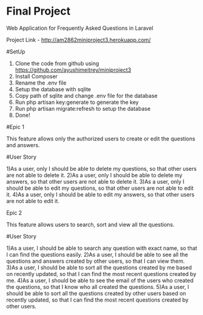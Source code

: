 # Final Project

Web Application for Frequently Asked Questions in Laravel

Project Link - http://am2862miniproject3.herokuapp.com/

#SetUp

 1) Clone the code from github using https://github.com/ayushimeitrey/miniproject3
 2) Install Composer
 3) Rename the .env file
 4) Setup the database with sqlite
 5) Copy path of sqlite and change .env file for the database
 6) Run php artisan key:generate to generate the key
 7) Run php artisan migrate:refresh to setup the database
 8) Done!
 
 
#Epic 1

This feature allows only the authorized users to create or edit the questions and answers.

#User Story

1)As a user, only I should be able to delete my questions, so that other users are not able to delete it.
2)As a user, only I should be able to delete my answers, so that other users are not able to delete it.
3)As a user, only I should be able to edit my questions, so that other users are not able to edit it.
4)As a user, only I should be able to edit my answers, so that other users are not able to edit it.


Epic 2

This feature allows users to search, sort and view all the questions.

#User Story

1)As a user, I should be able to search any question with exact name, so that I can find the questions easily.
2)As a user, I should be able to see all the questions and answers created by other users, so that I can view them.
3)As a user, I should be able to sort all the questions created by me based on recently updated, so that I can find the most recent questions created by me.
4)As a user, I should be able to see the email of the users who created the questions, so that I know who all created the questions.
5)As a user, I should be able to sort all the questions created by other users based on recently updated, so that I can find the most recent questions created by other users.